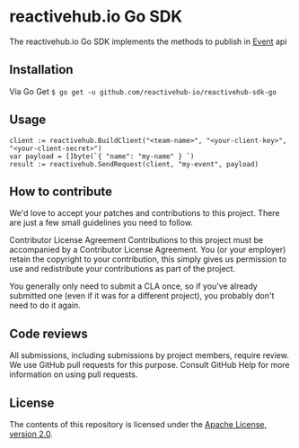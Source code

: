 # reactivehub.io Go SDK

The reactivehub.io Go SDK implements the methods to publish in [Event](https://docs.reactivehub.io/guide/events) api 

## Installation

Via Go Get
``` $ go get -u github.com/reactivehub-io/reactivehub-sdk-go ```

## Usage

```
client := reactivehub.BuildClient("<team-name>", "<your-client-key>", "<your-client-secret>")
var payload = []byte(`{ "name": "my-name" } `)
result := reactivehub.SendRequest(client, "my-event", payload)

```

## How to contribute
We'd love to accept your patches and contributions to this project. There are just a few small guidelines you need to follow.

Contributor License Agreement
Contributions to this project must be accompanied by a Contributor License Agreement. You (or your employer) retain the copyright to your contribution, this simply gives us permission to use and redistribute your contributions as part of the project.

You generally only need to submit a CLA once, so if you've already submitted one (even if it was for a different project), you probably don't need to do it again.

## Code reviews
All submissions, including submissions by project members, require review. We use GitHub pull requests for this purpose. Consult GitHub Help for more information on using pull requests.

## License

The contents of this repository is licensed under the
[Apache License, version 2.0](http://www.apache.org/licenses/LICENSE-2.0).




